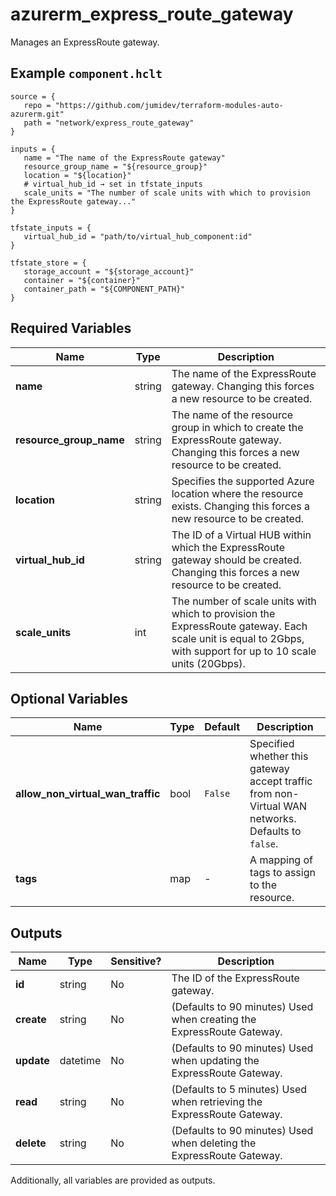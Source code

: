 # azurerm_express_route_gateway

Manages an ExpressRoute gateway.

## Example `component.hclt`

```hcl
source = {
   repo = "https://github.com/jumidev/terraform-modules-auto-azurerm.git"   
   path = "network/express_route_gateway"   
}

inputs = {
   name = "The name of the ExpressRoute gateway"   
   resource_group_name = "${resource_group}"   
   location = "${location}"   
   # virtual_hub_id → set in tfstate_inputs
   scale_units = "The number of scale units with which to provision the ExpressRoute gateway..."   
}

tfstate_inputs = {
   virtual_hub_id = "path/to/virtual_hub_component:id"   
}

tfstate_store = {
   storage_account = "${storage_account}"   
   container = "${container}"   
   container_path = "${COMPONENT_PATH}"   
}

```

## Required Variables

| Name | Type |  Description |
| ---- | --------- |  ----------- |
| **name** | string |  The name of the ExpressRoute gateway. Changing this forces a new resource to be created. | 
| **resource_group_name** | string |  The name of the resource group in which to create the ExpressRoute gateway. Changing this forces a new resource to be created. | 
| **location** | string |  Specifies the supported Azure location where the resource exists. Changing this forces a new resource to be created. | 
| **virtual_hub_id** | string |  The ID of a Virtual HUB within which the ExpressRoute gateway should be created. Changing this forces a new resource to be created. | 
| **scale_units** | int |  The number of scale units with which to provision the ExpressRoute gateway. Each scale unit is equal to 2Gbps, with support for up to 10 scale units (20Gbps). | 

## Optional Variables

| Name | Type |  Default  |  Description |
| ---- | --------- |  ----------- | ----------- |
| **allow_non_virtual_wan_traffic** | bool |  `False`  |  Specified whether this gateway accept traffic from non-Virtual WAN networks. Defaults to `false`. | 
| **tags** | map |  -  |  A mapping of tags to assign to the resource. | 



## Outputs

| Name | Type | Sensitive? | Description |
| ---- | ---- | --------- | --------- |
| **id** | string | No  | The ID of the ExpressRoute gateway. | 
| **create** | string | No  | (Defaults to 90 minutes) Used when creating the ExpressRoute Gateway. | 
| **update** | datetime | No  | (Defaults to 90 minutes) Used when updating the ExpressRoute Gateway. | 
| **read** | string | No  | (Defaults to 5 minutes) Used when retrieving the ExpressRoute Gateway. | 
| **delete** | string | No  | (Defaults to 90 minutes) Used when deleting the ExpressRoute Gateway. | 

Additionally, all variables are provided as outputs.
